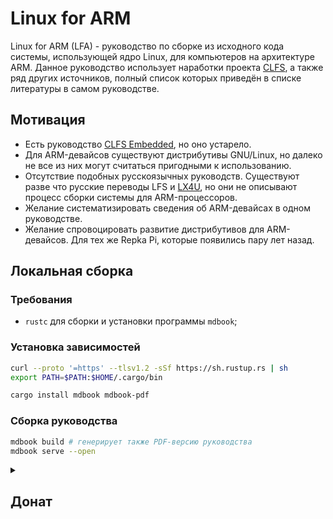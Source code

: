 # Linux for ARM

Linux for ARM (LFA) - руководство по сборке из исходного кода системы, использующей ядро Linux, для компьютеров на архитектуре ARM. Данное руководство использует наработки проекта [CLFS](https://www.clfs.org), а также ряд других источников, полный список которых приведён в списке литературы в самом руководстве.

## Мотивация

- Есть руководство [CLFS Embedded](http://clfs.org/view/clfs-embedded/arm/), но оно устарело.
- Для ARM-девайсов существуют дистрибутивы GNU/Linux, но далеко не все из них могут считаться пригодными к использованию.
- Отсутствие подобных русскоязычных руководств. Существуют разве что русские переводы LFS и [LX4U](https://lx4u.ru), но они не описывают процесс сборки системы для ARM-процессоров.
- Желание систематизировать сведения об ARM-девайсах в одном руководстве.
- Желание спровоцировать развитие дистрибутивов для ARM-девайсов. Для тех же Repka Pi, которые появились пару лет назад.

## Локальная сборка

### Требования

- `rustc` для сборки и установки программы `mdbook`;

### Установка зависимостей

```bash
curl --proto '=https' --tlsv1.2 -sSf https://sh.rustup.rs | sh
export PATH=$PATH:$HOME/.cargo/bin

cargo install mdbook mdbook-pdf
```

### Сборка руководства

```bash
mdbook build # генерирует также PDF-версию руководства
mdbook serve --open
```

<details>
  <summary><h2>Донат</h2></summary>
  <p>Вы можете отблагодарить автора, обычного студента, за проделанную работу:</p>
  <blockquote>2202 2062 5233 5406 (Сбербанк)</blockquote>
</details>
